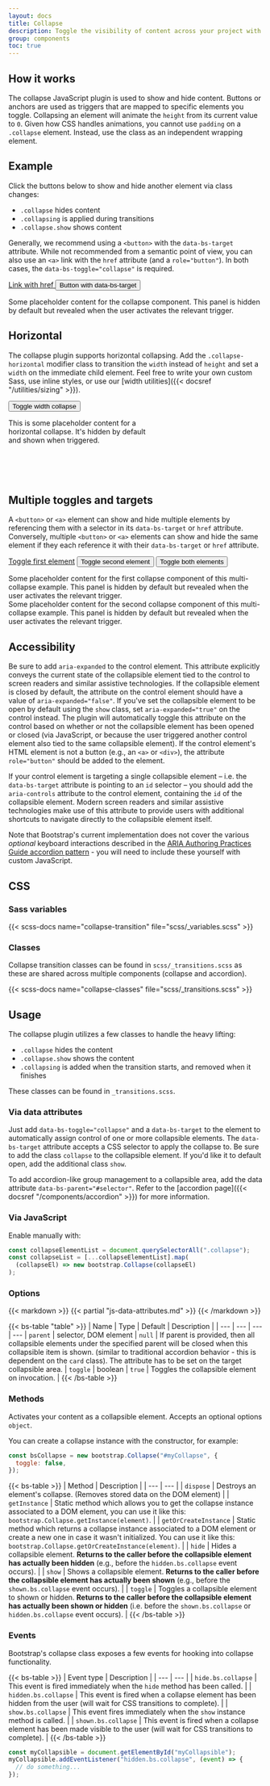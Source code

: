 ```yaml
---
layout: docs
title: Collapse
description: Toggle the visibility of content across your project with a few classes and our JavaScript plugins.
group: components
toc: true
---
```


## How it works

The collapse JavaScript plugin is used to show and hide content. Buttons or anchors are used as triggers that are mapped to specific elements you toggle. Collapsing an element will animate the `height` from its current value to `0`. Given how CSS handles animations, you cannot use `padding` on a `.collapse` element. Instead, use the class as an independent wrapping element.

## Example

Click the buttons below to show and hide another element via class changes:

- `.collapse` hides content
- `.collapsing` is applied during transitions
- `.collapse.show` shows content

Generally, we recommend using a `<button>` with the `data-bs-target` attribute. While not recommended from a semantic point of view, you can also use an `<a>` link with the `href` attribute (and a `role="button"`). In both cases, the `data-bs-toggle="collapse"` is required.

<div class="bd-example-snippet bd-code-snippet p-1"><div class="bd-example m-1  border-0">

<p>
  <a class="btn btn-primary" data-bs-toggle="collapse" href="#collapseExample" role="button" aria-expanded="false" aria-controls="collapseExample">
    Link with href
  </a>
  <button class="btn btn-primary" type="button" data-bs-toggle="collapse" data-bs-target="#collapseExample" aria-expanded="false" aria-controls="collapseExample">
    Button with data-bs-target
  </button>
</p>
<div class="collapse" id="collapseExample">
  <div class="card card-body">
    Some placeholder content for the collapse component. This panel is hidden by default but revealed when the user activates the relevant trigger.
  </div>
</div>
</div></div>

## Horizontal

The collapse plugin supports horizontal collapsing. Add the `.collapse-horizontal` modifier class to transition the `width` instead of `height` and set a `width` on the immediate child element. Feel free to write your own custom Sass, use inline styles, or use our [width utilities]({{< docsref "/utilities/sizing" >}}).

<div class="bd-example-snippet bd-code-snippet p-1"><div class="bd-example m-1  border-0">

<p>
  <button class="btn btn-primary" type="button" data-bs-toggle="collapse" data-bs-target="#collapseWidthExample" aria-expanded="false" aria-controls="collapseWidthExample">
    Toggle width collapse
  </button>
</p>
<div style="min-height: 120px;">
  <div class="collapse collapse-horizontal" id="collapseWidthExample">
    <div class="card card-body" style="width: 300px;">
      This is some placeholder content for a horizontal collapse. It's hidden by default and shown when triggered.
    </div>
  </div>
</div>
</div></div>

## Multiple toggles and targets

A `<button>` or `<a>` element can show and hide multiple elements by referencing them with a selector in its `data-bs-target` or `href` attribute.
Conversely, multiple `<button>` or `<a>` elements can show and hide the same element if they each reference it with their `data-bs-target` or `href` attribute.

<div class="bd-example-snippet bd-code-snippet p-1"><div class="bd-example m-1  border-0">

<p>
  <a class="btn btn-primary" data-bs-toggle="collapse" href="#multiCollapseExample1" role="button" aria-expanded="false" aria-controls="multiCollapseExample1">Toggle first element</a>
  <button class="btn btn-primary" type="button" data-bs-toggle="collapse" data-bs-target="#multiCollapseExample2" aria-expanded="false" aria-controls="multiCollapseExample2">Toggle second element</button>
  <button class="btn btn-primary" type="button" data-bs-toggle="collapse" data-bs-target=".multi-collapse" aria-expanded="false" aria-controls="multiCollapseExample1 multiCollapseExample2">Toggle both elements</button>
</p>
<div class="row">
  <div class="col">
    <div class="collapse multi-collapse" id="multiCollapseExample1">
      <div class="card card-body">
        Some placeholder content for the first collapse component of this multi-collapse example. This panel is hidden by default but revealed when the user activates the relevant trigger.
      </div>
    </div>
  </div>
  <div class="col">
    <div class="collapse multi-collapse" id="multiCollapseExample2">
      <div class="card card-body">
        Some placeholder content for the second collapse component of this multi-collapse example. This panel is hidden by default but revealed when the user activates the relevant trigger.
      </div>
    </div>
  </div>
</div>
</div></div>

## Accessibility

Be sure to add `aria-expanded` to the control element. This attribute explicitly conveys the current state of the collapsible element tied to the control to screen readers and similar assistive technologies. If the collapsible element is closed by default, the attribute on the control element should have a value of `aria-expanded="false"`. If you've set the collapsible element to be open by default using the `show` class, set `aria-expanded="true"` on the control instead. The plugin will automatically toggle this attribute on the control based on whether or not the collapsible element has been opened or closed (via JavaScript, or because the user triggered another control element also tied to the same collapsible element). If the control element's HTML element is not a button (e.g., an `<a>` or `<div>`), the attribute `role="button"` should be added to the element.

If your control element is targeting a single collapsible element – i.e. the `data-bs-target` attribute is pointing to an `id` selector – you should add the `aria-controls` attribute to the control element, containing the `id` of the collapsible element. Modern screen readers and similar assistive technologies make use of this attribute to provide users with additional shortcuts to navigate directly to the collapsible element itself.

Note that Bootstrap's current implementation does not cover the various _optional_ keyboard interactions described in the [ARIA Authoring Practices Guide accordion pattern](https://www.w3.org/WAI/ARIA/apg/patterns/accordion/) - you will need to include these yourself with custom JavaScript.

## CSS

### Sass variables

{{< scss-docs name="collapse-transition" file="scss/_variables.scss" >}}

### Classes

Collapse transition classes can be found in `scss/_transitions.scss` as these are shared across multiple components (collapse and accordion).

{{< scss-docs name="collapse-classes" file="scss/_transitions.scss" >}}

## Usage

The collapse plugin utilizes a few classes to handle the heavy lifting:

- `.collapse` hides the content
- `.collapse.show` shows the content
- `.collapsing` is added when the transition starts, and removed when it finishes

These classes can be found in `_transitions.scss`.

### Via data attributes

Just add `data-bs-toggle="collapse"` and a `data-bs-target` to the element to automatically assign control of one or more collapsible elements. The `data-bs-target` attribute accepts a CSS selector to apply the collapse to. Be sure to add the class `collapse` to the collapsible element. If you'd like it to default open, add the additional class `show`.

To add accordion-like group management to a collapsible area, add the data attribute `data-bs-parent="#selector"`. Refer to the [accordion page]({{< docsref "/components/accordion" >}}) for more information.

### Via JavaScript

Enable manually with:

```js
const collapseElementList = document.querySelectorAll(".collapse");
const collapseList = [...collapseElementList].map(
  (collapseEl) => new bootstrap.Collapse(collapseEl)
);
```

### Options

{{< markdown >}}
{{< partial "js-data-attributes.md" >}}
{{< /markdown >}}

{{< bs-table "table" >}}
| Name | Type | Default | Description |
| --- | --- | --- | --- |
`parent` | selector, DOM element | `null` | If parent is provided, then all collapsible elements under the specified parent will be closed when this collapsible item is shown. (similar to traditional accordion behavior - this is dependent on the `card` class). The attribute has to be set on the target collapsible area. |
`toggle` | boolean | `true` | Toggles the collapsible element on invocation. |
{{< /bs-table >}}

### Methods

Activates your content as a collapsible element. Accepts an optional options `object`.

You can create a collapse instance with the constructor, for example:

```js
const bsCollapse = new bootstrap.Collapse("#myCollapse", {
  toggle: false,
});
```

{{< bs-table >}}
| Method | Description |
| --- | --- |
| `dispose` | Destroys an element's collapse. (Removes stored data on the DOM element) |
| `getInstance` | Static method which allows you to get the collapse instance associated to a DOM element, you can use it like this: `bootstrap.Collapse.getInstance(element)`. |
| `getOrCreateInstance` | Static method which returns a collapse instance associated to a DOM element or create a new one in case it wasn't initialized. You can use it like this: `bootstrap.Collapse.getOrCreateInstance(element)`. |
| `hide` | Hides a collapsible element. **Returns to the caller before the collapsible element has actually been hidden** (e.g., before the `hidden.bs.collapse` event occurs). |
| `show` | Shows a collapsible element. **Returns to the caller before the collapsible element has actually been shown** (e.g., before the `shown.bs.collapse` event occurs). |
| `toggle` | Toggles a collapsible element to shown or hidden. **Returns to the caller before the collapsible element has actually been shown or hidden** (i.e. before the `shown.bs.collapse` or `hidden.bs.collapse` event occurs). |
{{< /bs-table >}}

### Events

Bootstrap's collapse class exposes a few events for hooking into collapse functionality.

{{< bs-table >}}
| Event type | Description |
| --- | --- |
| `hide.bs.collapse` | This event is fired immediately when the `hide` method has been called. |
| `hidden.bs.collapse` | This event is fired when a collapse element has been hidden from the user (will wait for CSS transitions to complete). |
| `show.bs.collapse` | This event fires immediately when the `show` instance method is called. |
| `shown.bs.collapse` | This event is fired when a collapse element has been made visible to the user (will wait for CSS transitions to complete). |
{{< /bs-table >}}

```js
const myCollapsible = document.getElementById("myCollapsible");
myCollapsible.addEventListener("hidden.bs.collapse", (event) => {
  // do something...
});
```
